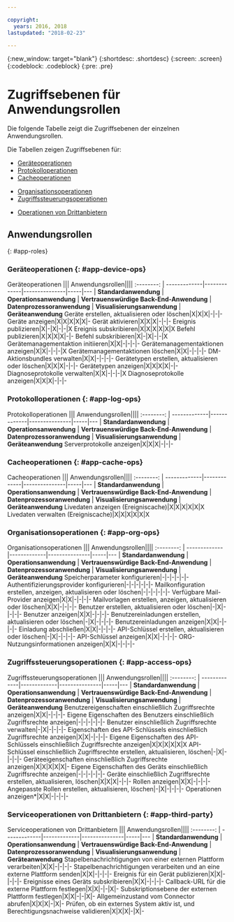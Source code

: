```yaml
---

copyright:
  years: 2016, 2018
lastupdated: "2018-02-23"

---
```


{:new_window: target="blank"}
{:shortdesc: .shortdesc}
{:screen: .screen}
{:codeblock: .codeblock}
{:pre: .pre}

# Zugriffsebenen für Anwendungsrollen

Die folgende Tabelle zeigt die Zugriffsebenen der einzelnen Anwendungsrollen.

Die Tabellen zeigen Zugriffsebenen für:
- [Geräteoperationen](#app-device-ops)
- [Protokolloperationen](#app-log-ops)
- [Cacheoperationen](#app-cache-ops)
<!-- [Historian Operations](#app-historian) -->
- [Organisationsoperationen](#app-org-ops)
- [Zugriffssteuerungsoperationen](#app-access-ops)
<!-- - [Analytics Operations](#app-analytics-ops) -->
- [Operationen von Drittanbietern](#app-third-party)  
<!-- - [Risk Management Operations](#app-risk-mgt) -->

## Anwendungsrollen
{: #app-roles}

### Geräteoperationen {: #app-device-ops}

Geräteoperationen ||| Anwendungsrollen||||
:--------: | -------------|-------------|---------------|-----|---
           | **Standardanwendung** | **Operationsanwendung** | **Vertrauenswürdige Back-End-Anwendung** | **Datenprozessoranwendung** | **Visualisierungsanwendung** | **Geräteanwendung**
Geräte erstellen, aktualisieren oder löschen|X|X|X|-|-|-
Geräte anzeigen|X|X|X|X|X|-
Gerät aktivieren|X|X|X|-|-|-
Ereignis publizieren|X|-|X|-|-|X
Ereignis subskribieren|X|X|X|X|X|X
Befehl publizieren|X|X|X|X|-|-
Befehl subskribieren|X|-|X|-|-|X
Gerätemanagementaktion initiieren|X|X|-|-|-|-
Gerätemanagementaktionen anzeigen|X|X|-|-|-|X
Gerätemanagementaktionen löschen|X|X|-|-|-|-
DM-Aktionsbundles verwalten|X|X|-|-|-|-
Gerätetypen erstellen, aktualisieren oder löschen|X|X|X|-|-|-
Gerätetypen anzeigen|X|X|X|X|-|-
Diagnoseprotokolle verwalten|X|X|-|-|-|X
Diagnoseprotokolle anzeigen|X|X|X|-|-|-

### Protokolloperationen {: #app-log-ops}

Protokolloperationen ||| Anwendungsrollen||||
:--------: | -------------|-------------|---------------|-----|---
           | **Standardanwendung** | **Operationsanwendung** | **Vertrauenswürdige Back-End-Anwendung** | **Datenprozessoranwendung** | **Visualisierungsanwendung** | **Geräteanwendung**
Serverprotokolle anzeigen|X|X|X|-|-|-

### Cacheoperationen {: #app-cache-ops}

Cacheoperationen ||| Anwendungsrollen||||
:--------: | -------------|-------------|---------------|-----|---
           | **Standardanwendung** | **Operationsanwendung** | **Vertrauenswürdige Back-End-Anwendung** | **Datenprozessoranwendung** | **Visualisierungsanwendung** | **Geräteanwendung**
Livedaten anzeigen (Ereigniscache)|X|X|X|X|X|X
Livedaten verwalten (Ereigniscache)|X|X|X|X|X|X

### Organisationsoperationen {: #app-org-ops}

Organisationsoperationen ||| Anwendungsrollen||||
:--------: | -------------|-------------|---------------|-----|---
           | **Standardanwendung** | **Operationsanwendung** | **Vertrauenswürdige Back-End-Anwendung** | **Datenprozessoranwendung** | **Visualisierungsanwendung** | **Geräteanwendung**
Speicherparameter konfigurieren|-|-|-|-|-|-
Authentifizierungsprovider konfigurieren|-|-|-|-|-|-
Mailkonfiguration erstellen, anzeigen, aktualisieren oder löschen|-|-|-|-|-|-
Verfügbare Mail-Provider anzeigen|X|X|-|-|-|-
Mailvorlagen erstellen, anzeigen, aktualisieren oder löschen|X|X|-|-|-|-
Benutzer erstellen, aktualisieren oder löschen|-|X|-|-|-|-
Benutzer anzeigen|X|X|-|-|-|-
Benutzereinladungen erstellen, aktualisieren oder löschen|-|X|-|-|-|-
Benutzereinladungen anzeigen|X|X|-|-|-|-
Einladung abschließen|X|X|-|-|-|-
API-Schlüssel erstellen, aktualisieren oder löschen|-|X|-|-|-|-
API-Schlüssel anzeigen|X|X|-|-|-|-
ORG-Nutzungsinformationen anzeigen|X|X|-|-|-|-

### Zugriffssteuerungsoperationen {: #app-access-ops}

Zugriffssteuerungsoperationen ||| Anwendungsrollen||||
:--------: | -------------|-------------|---------------|-----|---
           | **Standardanwendung** | **Operationsanwendung** | **Vertrauenswürdige Back-End-Anwendung** | **Datenprozessoranwendung** | **Visualisierungsanwendung** | **Geräteanwendung**
Benutzereigenschaften einschließlich Zugriffsrechte anzeigen|X|X|-|-|-|-
Eigene Eigenschaften des Benutzers einschließlich Zugriffsrechte anzeigen|-|-|-|-|-|-
Benutzer einschließlich Zugriffsrechte verwalten|-|X|-|-|-|-
Eigenschaften des API-Schlüssels einschließlich Zugriffsrechte anzeigen|X|X|-|-|-|-
Eigene Eigenschaften des API-Schlüssels einschließlich Zugriffsrechte anzeigen|X|X|X|X|X|X
API-Schlüssel einschließlich Zugriffsrechte erstellen, aktualisieren, löschen|-|X|-|-|-|-
Geräteeigenschaften einschließlich Zugriffsrechte anzeigen|X|X|X|X|X|-
Eigene Eigenschaften des Geräts einschließlich Zugriffsrechte anzeigen|-|-|-|-|-|-
Geräte einschließlich Zugriffsrechte erstellen, aktualisieren, löschen|X|X|X|-|-|-
Rollen anzeigen|X|X|-|-|-|-
Angepasste Rollen erstellen, aktualisieren, löschen|-|X|-|-|-|-
Operationen anzeigen*|X|X|-|-|-|-

<!-- ### Analytics Operations {: #app-analytics-ops}
Analytics Operations ||| Application Roles||||
           | **Standard Application** | **Operations Application** | **Backend Trusted Application** | **Data Processor Application** | **Visualization Application** | **Device Application**
View analytics rules|X|X|-|X|X|-
Manage analytics rules|X|X|-|X|-|-
View analytics actions|X|X|-|X|X|-
Manage analytics actions|X|X|-|X|X|-
View analytics alerts|X|X|-|X|X|X
View analytics message schemas|X|X|-|X|X|-
Manage analytics message schemas|X|X|-|X|-|- -->

### Serviceoperationen von Drittanbietern {: #app-third-party}

Serviceoperationen von Drittanbietern ||| Anwendungsrollen||||
:--------: | -------------|-------------|---------------|-----|---
           | **Standardanwendung** | **Operationsanwendung** | **Vertrauenswürdige Back-End-Anwendung** | **Datenprozessoranwendung** | **Visualisierungsanwendung** | **Geräteanwendung**
Stapelbenachrichtigungen von einer externen Plattform verarbeiten|X|X|-|-|-|-
Stapelbenachrichtigungen verarbeiten und an eine externe Plattform senden|X|X|-|-|-|-
Ereignis für ein Gerät publizieren|X|X|-|-|-|-
Ereignisse eines Geräts subskribieren|X|X|-|-|-|-
Callback-URL für die externe Plattform festlegen|X|X|-|-|X|-
Subskriptionsebene der externen Plattform festlegen|X|X|-|-|X|-
Allgemeinzustand vom Connector abrufen|X|X|X|-|X|-
Prüfen, ob ein externes System aktiv ist, und Berechtigungsnachweise validieren|X|X|X|-|X|-
